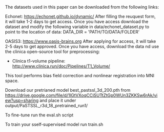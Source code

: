 The datasets used in this paper can be downloaded from the following links:

Echonet:
https://echonet.github.io/dynamic/
After filling the reuquest form, it will take 1-2 days to get access.
Once you have access download the dataset and modify the following variable in data/echonet_dataset.py to point to the location of data:
DATA_DIR = 'PATH/TO/DATA/FOLDER'

OASIS3:
https://www.oasis-brains.org
After applying for access, it will take 2-5 days to get approved.
Once you have access, download the data nd use the clinica open-source tool for preprocessing:
- Clinica t1-volume pipeline: http://www.clinica.run/doc/Pipelines/T1_Volume/

This tool performs bias field correction and nonlinear registration into MNI space.

Download our pretrianed model best_pastssl_3d_200.pth from https://drive.google.com/file/d/1lGtVXoqCCiSUTtZtGp0WUn3ZKKSw6rAk/view?usp=sharing
and place it under output/PaSTSSL_r3d_18_pretrained_run1/

To fine-tune run the eval.sh script

To train your sself-supervised model run train.sh


